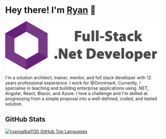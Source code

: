 # Hey there! I'm [Ryan](https://ryansalba.dev) 👋
<!-- <img src="wave.gif" width="24px"> -->
![RyanDev](banner.png)

I'm a solution architect, trainer, mentor, and full stack developer with 12 years professional experience. I work for @Omnimark. Currently, I specialise in teaching and building enterprise applications using .NET, Angular, React, Blazor, and Azure. I love a challenge and I'm skilled at progressing from a simple proposal into a well-defined, coded, and tested solution.

## GitHub Stats

<a href="https://github.com/ryansalba1130">
  <img height="180em" src="https://github-readme-stats.vercel.app/api/top-langs/?username=ryansalba1130&theme=shades-of-purple&layout=compact" 
    alt="ryansalba1130 GitHub Top Languages" />
</a>
